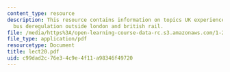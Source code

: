 ```yaml
---
content_type: resource
description: This resource contains information on topics UK experience, bus restructuring,
  bus deregulation outside london and british rail.
file: /media/https%3A/open-learning-course-data-rc.s3.amazonaws.com/1-201j-introduction-to-transportation-systems-fall-2006/c99dad2c76e34c9e4f11a98346f49720_lect20.pdf
file_type: application/pdf
resourcetype: Document
title: lect20.pdf
uid: c99dad2c-76e3-4c9e-4f11-a98346f49720
---
```

